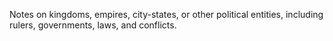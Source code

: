 Notes on kingdoms, empires, city-states, or other political entities, including rulers, governments, laws, and conflicts.